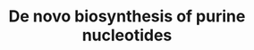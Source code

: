 ---
annotations:
- id: PW:0000867
  parent: classic metabolic pathway
  type: Pathway Ontology
  value: de novo purine biosynthetic pathway
authors:
- M.Braymer
- MaintBot
- Christine Chichester
- Egonw
- Mkutmon
- Eweitz
description: 'The ergosterol biosynthesis pathway is required for generation of a
  major constituent of the fungal plasma membrane, ergosterol (CITS: [Paltauf])(CITS:
  [8561481]). This pathway is fungal-specific; plasma membranes of other organisms
  are composed predominantly of other types of sterol. However, the pathway is not
  universally present in fungi; for example, Pneumocystis carinii plasma membranes
  lack ergosterol (CITS: [12531182]). In S. cerevisiae, some steps in the pathway
  are dispensible while others are essential for viability (CITS: [8277826]).    The
  ergosterol biosynthesis pathway has been the subject of intensive investigation
  as a target of antifungal drugs (CITS: [11815273]). The major target of azole antifungal
  drugs is lanosterol 14-alpha demethylase, a member of the cytochrome P450 family
  known as Erg11 protein in many fungal species. Squalene epoxidase (Erg1p in S. cerevisiae)
  is the specific target of allylamine drugs such as terbinafine (CITS: [14638499]).
  Mutations in the genes encoding these enzymes and others in the pathway, as well
  as alterations in the expression levels of the pathway constituents, can lead to
  antifungal drug resistance (CITS: [11815273]).  SOURCE: SGD pathways, http://pathway.yeastgenome.org/server.html'
last-edited: 2021-05-25
organisms:
- Saccharomyces cerevisiae
redirect_from:
- /index.php/Pathway:WP203
- /instance/WP203
- /instance/WP203_r118180
revision: r118180
schema-jsonld:
- '@context': https://schema.org/
  '@id': https://wikipathways.github.io/pathways/WP203.html
  '@type': Dataset
  creator:
    '@type': Organization
    name: WikiPathways
  description: 'The ergosterol biosynthesis pathway is required for generation of
    a major constituent of the fungal plasma membrane, ergosterol (CITS: [Paltauf])(CITS:
    [8561481]). This pathway is fungal-specific; plasma membranes of other organisms
    are composed predominantly of other types of sterol. However, the pathway is not
    universally present in fungi; for example, Pneumocystis carinii plasma membranes
    lack ergosterol (CITS: [12531182]). In S. cerevisiae, some steps in the pathway
    are dispensible while others are essential for viability (CITS: [8277826]).    The
    ergosterol biosynthesis pathway has been the subject of intensive investigation
    as a target of antifungal drugs (CITS: [11815273]). The major target of azole
    antifungal drugs is lanosterol 14-alpha demethylase, a member of the cytochrome
    P450 family known as Erg11 protein in many fungal species. Squalene epoxidase
    (Erg1p in S. cerevisiae) is the specific target of allylamine drugs such as terbinafine
    (CITS: [14638499]). Mutations in the genes encoding these enzymes and others in
    the pathway, as well as alterations in the expression levels of the pathway constituents,
    can lead to antifungal drug resistance (CITS: [11815273]).  SOURCE: SGD pathways,
    http://pathway.yeastgenome.org/server.html'
  keywords:
  - 10-formyl-THF
  - ADE1
  - ADE12
  - ADE13
  - ADE16
  - ADE17
  - ADE2
  - ADE4
  - ADE5,7
  - ADE6
  - ADE8
  - ADK1
  - ADK2
  - ADP
  - AICAR
  - ATP
  - GDP
  - GMP
  - GTP
  - GUA1
  - GUK1
  - IMD2
  - IMD3
  - IMD4
  - L-glutamate
  - L-glutamine
  - L-glycine
  - NADH
  - PRPP
  - RNR1
  - RNR2
  - RNR3
  - RNR4
  - YNK1
  - dGDP
  - phosphate
  - pyrophosphate
  - xanthosine-5-phosphate
  license: CC0
  name: De novo biosynthesis of purine nucleotides
seo: CreativeWork
title: De novo biosynthesis of purine nucleotides
wpid: WP203
---